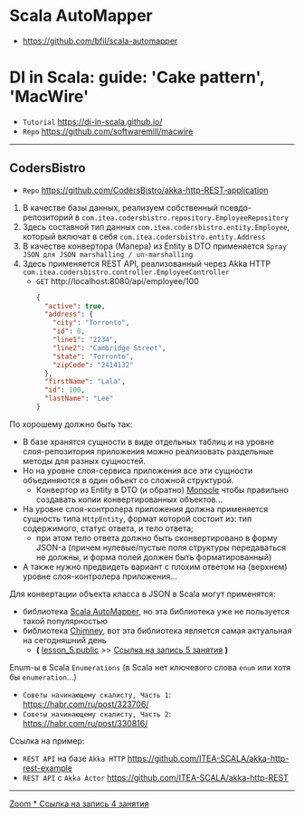 # Scala AutoMapper

* https://github.com/bfil/scala-automapper


# DI in Scala: guide: 'Cake pattern', 'MacWire'

* `Tutorial` https://di-in-scala.github.io/
* `Repo` https://github.com/softwaremill/macwire


---

## CodersBistro

* `Repo` https://github.com/CodersBistro/akka-http-REST-application

1. В качестве базы данных, реализуем собственный псевдо-репозиторий в `com.itea.codersbistro.repository.EmployeeRepository`
2. Здесь составной тип данных `com.itea.codersbistro.entity.Employee`, который включат в себя `com.itea.codersbistro.entity.Address`
3. В качестве конвертора (Мапера) из Entity в DTO применяется `Spray JSON для JSON marshalling / un-marshalling`
4. Здесь применяется REST API, реализованный через Akka HTTP `com.itea.codersbistro.controller.EmployeeController`
   * `GET` http://localhost:8080/api/employee/100
     ```json
     {
       "active": true,
       "address": {
         "city": "Torronto",
         "id": 0,
         "line1": "2234",
         "line2": "Cambridge Street",
         "state": "Torronto",
         "zipCode": "2414132"
       },
       "firstName": "Lala",
       "id": 100,
       "lastName": "Lee"
     }
     ```

По хорошему должно быть так:
- В базе хранятся сущности в виде отдельных таблиц и на уровне слоя-репозитория приложения можно реализовать раздельные методы для разных сущностей.
- Но на уровне слоя-сервиса приложения все эти сущности объединяются в один объект со сложной структурой.
  - Конвертор из Entity в DTO (и обратно) [Monocle](https://www.baeldung.com/scala/monocle-optics) чтобы правильно создавать копии конвертированных объектов...
- На уровне слоя-контролера приложения должна применяется сущность типа `HttpEntity`, формат которой состоит из: тип содержимого, статус ответа, и тело ответа;  
  - при этом тело ответа должно быть сконвертировано в форму JSON-а (причем нулевые/пустые поля структуры передаваться не должны, и форма полей должен быть форматированный)
- А также нужно предвидеть вариант с плохим ответом на (верхнем) уровне слоя-контролера приложения...


Для конвертации объекта класса в JSON в Scala могут применятся:
- библиотека [Scala AutoMapper](https://github.com/bfil/scala-automapper), но эта библиотека уже не пользуется такой популярностью
- библиотека [Chimney](https://scalalandio.github.io/chimney), вот эта библиотека является самая актуальная на сегодняшний день
  - **(** [lesson_5.public](https://github.com/ITEA-SCALA/lesson_5.public) >> [Ссылка на запись 5 занятия](https://us02web.zoom.us/rec/play/oS7ehfZyG5b1FYsrZkttX16_nHe5K6orqBTv4vZnsKogkxoSlq35M3HzXjlXH42oYEgxxD67yPWe4Qlt.hlub4EoYPi7IfMpa?continueMode=true&_x_zm_rtaid=SuiIm9yZTz6W64UCsOHJaw.1635159563087.237baa5a4b74da8798e185ebfcfd2ba4&_x_zm_rhtaid=522) **)**

Enum-ы в Scala `Enumerations` (в Scala нет ключевого слова `enum` или хотя бы `enumeration`...)
* `Советы начинающему скалисту, Часть 1`: https://habr.com/ru/post/323706/
* `Советы начинающему скалисту, Часть 2`: https://habr.com/ru/post/330816/

Ссылка на пример:
- `REST API` на базе `Akka HTTP` https://github.com/ITEA-SCALA/akka-http-rest-example
- `REST API` с `Akka Actor` https://github.com/ITEA-SCALA/akka-http-REST


---

[Zoom * Ссылка на запись 4 занятия](https://us02web.zoom.us/rec/play/ef9bblHtV4JpV2QdEyAdsUrFk91oEIAtt9_iqT8gdD2eFAq0su7jZxuyo3RRnQlDPmz0ClsxU4w4ijDY.m3kqOZ1oEHar6yJ7?continueMode=true&_x_zm_rtaid=fU30Sl53Q7aSgbFjdd5gZQ.1633530332861.7d6e92a77de49932e53a113ad642839d&_x_zm_rhtaid=829)